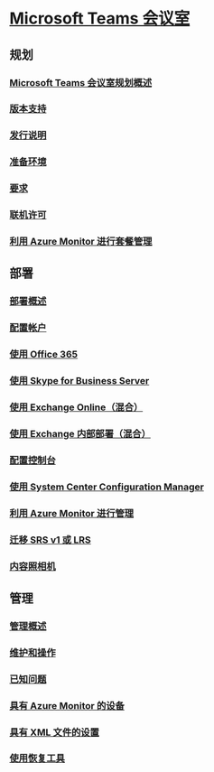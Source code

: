 # [Microsoft Teams 会议室](index.md)
## 规划
### [Microsoft Teams 会议室规划概述](rooms-plan.md)
### [版本支持](rooms-lifecycle-support.md)
### [发行说明](rooms-release-note.md)
### [准备环境](rooms-prep.md)
### [要求](requirements.md)
### [联机许可](rooms-licensing.md)
### [利用 Azure Monitor 进行套餐管理](azure-monitor-plan.md)

## 部署
### [部署概述](rooms-deploy.md)
### [配置帐户](rooms-configure-accounts.md)
### [使用 Office 365](with-office-365.md)
### [使用 Skype for Business Server](with-skype-for-business-server-2015.md)
### [使用 Exchange Online（混合）](with-exchange-online.md)
### [使用 Exchange 内部部署（混合）](with-exchange-on-premises.md)
### [配置控制台](console.md)
### [使用 System Center Configuration Manager](rooms-scale.md)
### [利用 Azure Monitor 进行管理](azure-monitor-deploy.md)
### [迁移 SRS v1 或 LRS](lrs-migration.md)
### [内容照相机](content-camera.md)

## 管理
### [管理概述](rooms-manage.md)
### [维护和操作](rooms-operations.md)
### [已知问题](known-issues.md)
### [具有 Azure Monitor 的设备](azure-monitor-manage.md)
### [具有 XML 文件的设置](xml-config-file.md)
### [使用恢复工具](recovery-tool.md)

